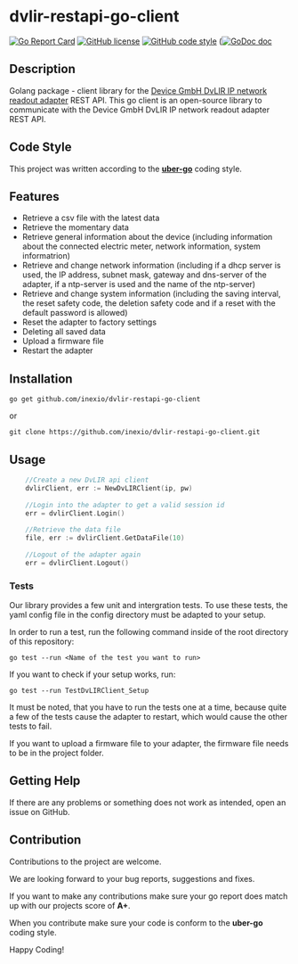 # dvlir-restapi-go-client


[![Go Report Card](https://goreportcard.com/badge/github.com/inexio/dvlir-restapi-go-client)](https://goreportcard.com/report/github.com/inexio/dvlir-restapi-go-client)
[![GitHub license](https://img.shields.io/badge/license-BSD-blue.svg)](https://github.com/inexio/dvlir-restapi-go-client/LICENSE)
[![GitHub code style](https://img.shields.io/badge/code%20style-uber--go-brightgreen)](https://github.com/uber-go/guide/blob/master/style.md)
([![GoDoc doc](https://img.shields.io/badge/godoc-reference-blue)](https://godoc.org/github.com/inexio/dvlir-restapi-go-client)

## Description

Golang package - client library for the [Device GmbH DvLIR IP network readout adapter](https://www.device.de/index.php/produkte/smart-metering/dvlir) REST API.
This go client is an open-source library to communicate with the Device GmbH DvLIR IP network readout adapter REST API.

## Code Style

This project was written according to the **[uber-go](https://github.com/uber-go/guide/blob/master/style.md)** coding style.

## Features

- Retrieve a csv file with the latest data
- Retrieve the momentary data
- Retrieve general information about the device (including information about the connected electric meter, network information, system informatrion)
- Retrieve and change network information (including if a dhcp server is used, the IP address, subnet mask, gateway and dns-server of the adapter, if a ntp-server is used and the name of the ntp-server)
- Retrieve and change system information (including the saving interval, the reset safety code, the deletion safety code and if a reset with the default password is allowed)
- Reset the adapter to factory settings
- Deleting all saved data
- Upload a firmware file
- Restart the adapter

## Installation

```
go get github.com/inexio/dvlir-restapi-go-client
```

or

```
git clone https://github.com/inexio/dvlir-restapi-go-client.git
```

## Usage

```go
    //Create a new DvLIR api client
    dvlirClient, err := NewDvLIRClient(ip, pw)
    
    //Login into the adapter to get a valid session id
    err = dvlirClient.Login()
    
    //Retrieve the data file
    file, err := dvlirClient.GetDataFile(10)
    
    //Logout of the adapter again
    err = dvlirClient.Logout()
```

### Tests

Our library provides a few unit and intergration tests. To use these tests, the yaml config file in the config directory must be adapted to your setup.

In order to run a test, run the following command inside of the root directory of this repository:

```
go test --run <Name of the test you want to run>
```

If you want to check if your setup works, run:

```
go test --run TestDvLIRClient_Setup
```

It must be noted, that you have to run the tests one at a time, because quite a few of the tests cause the adapter to restart, which would cause the other tests to fail.

If you want to upload a firmware file to your adapter, the firmware file needs to be in the project folder.

## Getting Help

If there are any problems or something does not work as intended, open an issue on GitHub.

## Contribution

Contributions to the project are welcome.

We are looking forward to your bug reports, suggestions and fixes.

If you want to make any contributions make sure your go report does match up with our projects score of **A+**.

When you contribute make sure your code is conform to the **uber-go** coding style.

Happy Coding!


